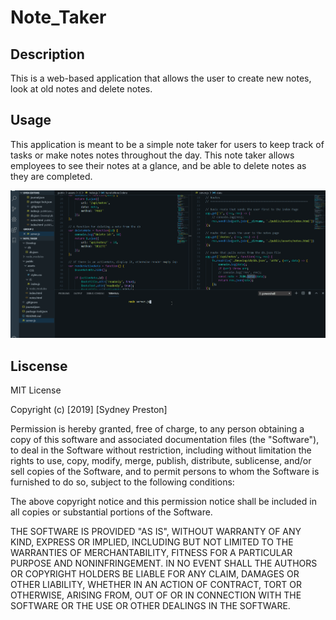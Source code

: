 # Note_Taker
## Description
This is a web-based application that allows the user to create new notes, look at old notes and delete notes.

## Usage
This application is meant to be a simple note taker for users to keep track of tasks or make notes notes throughout the day. This note taker allows employees to see their notes at a glance, and be able to delete notes as they are completed.

![Note Taker Demo](./noteTakerGIF.gif)

## Liscense

MIT License

Copyright (c) [2019] [Sydney Preston]

Permission is hereby granted, free of charge, to any person obtaining a copy of this software and associated documentation files (the "Software"), to deal in the Software without restriction, including without limitation the rights to use, copy, modify, merge, publish, distribute, sublicense, and/or sell copies of the Software, and to permit persons to whom the Software is furnished to do so, subject to the following conditions:

The above copyright notice and this permission notice shall be included in all copies or substantial portions of the Software.

THE SOFTWARE IS PROVIDED "AS IS", WITHOUT WARRANTY OF ANY KIND, EXPRESS OR IMPLIED, INCLUDING BUT NOT LIMITED TO THE WARRANTIES OF MERCHANTABILITY, FITNESS FOR A PARTICULAR PURPOSE AND NONINFRINGEMENT. IN NO EVENT SHALL THE AUTHORS OR COPYRIGHT HOLDERS BE LIABLE FOR ANY CLAIM, DAMAGES OR OTHER LIABILITY, WHETHER IN AN ACTION OF CONTRACT, TORT OR OTHERWISE, ARISING FROM, OUT OF OR IN CONNECTION WITH THE SOFTWARE OR THE USE OR OTHER DEALINGS IN THE SOFTWARE.
